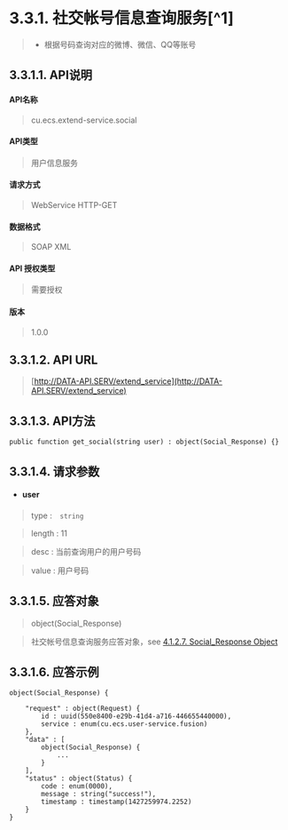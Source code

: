# 3.3.1. 社交帐号信息查询服务[^1]

> - 根据号码查询对应的微博、微信、QQ等账号



## 3.3.1.1. API说明

#### API名称

> cu.ecs.extend-service.social

#### API类型

> 用户信息服务

#### 请求方式

> WebService HTTP-GET

#### 数据格式

> SOAP XML

#### API 授权类型

> 需要授权

#### 版本

> 1.0.0


## 3.3.1.2. API URL

> [http://DATA-API.SERV/extend_service](http://DATA-API.SERV/extend_service)




## 3.3.1.3. API方法

```
public function get_social(string user) : object(Social_Response) {}
```



## 3.3.1.4. 请求参数


* #### user

> type :　`string`

> length : 11

> desc : 当前查询用户的用户号码

> value : 用户号码



## 3.3.1.5. 应答对象

> object(Social_Response)

>  社交帐号信息查询服务应答对象，see [4.1.2.7. Social_Response Object](/definition/social_response_object.html#4127-social_response-object)




## 3.3.1.6. 应答示例

```
object(Social_Response) {

    "request" : object(Request) {
        id : uuid(550e8400-e29b-41d4-a716-446655440000),
        service : enum(cu.ecs.user-service.fusion)
    },
    "data" : [
        object(Social_Response) {
            ...
        }
    ],
    "status" : object(Status) {
        code : enum(0000),
        message : string("success!"),
        timestamp : timestamp(1427259974.2252)
    }
}
```
